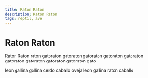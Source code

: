 ```yaml
---
title: Raton Raton
description: Raton Raton
tags: reptil, ave
---
```


# Raton Raton

Raton Raton raton gatoraton gatoraton gatoraton gatoraton gatoraton gatoraton gatoraton gatoraton gatoraton gato

leon gallina gallina cerdo caballo oveja leon gallina raton caballo